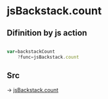 # jsBackstack.count

## Difinition by js action

```js.js

var=backstackCount
	?func=jsBackstack.count

```

## Src

-> [jsBackstack.count](https://github.com/puutaro/CommandClick/blob/master/app/src/main/java/com/puutaro/commandclick/fragment_lib/terminal_fragment/js_interface/system/JsBackstack.kt#L12)


